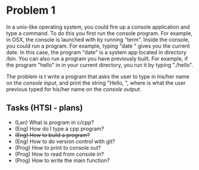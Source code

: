# Problem 1

In a unix-like operating system, you could fire up a console application and type a command. To do this you first run the console program. For example, in OSX, the console is launched with by running "term". Inside the console, you could run a program. For example, typing "date <ret>" gives you the current date. In this case, the program "date" is a system app located in directory /bin. You can also run a program you have previously built. For example, if the program "hello" in in your current directory, you run it by typing "./hello".

The problem is t write a program that asks the user to type in his/her name on the _console input_, and print the string "Hello, <name>", where <name> is what the user previous typed for his/her name on the _console output_.

## Tasks (HTSI - plans)
- (Lan) What is program in c/cpp?
- (Eng) How do I type a cpp program?
- ~~(Eng) How to build a program?~~
- (Eng) How to do version control with git?
- (Prog) How to print to console out?
- (Prog) How to read from console in?
- (Prog) How to write the main function?
